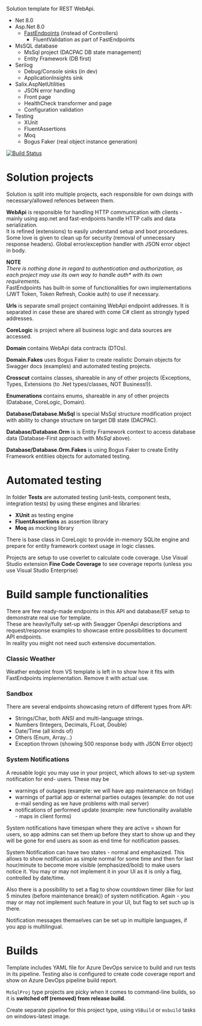 Solution template for REST WebApi.

- Net 8.0
- Asp.Net 8.0
    - [FastEndpoints](https://fast-endpoints.com/) (instead of Controllers)
      - FluentValidation as part of FastEndpoints
- MsSQL database
  - MsSql project (DACPAC DB state management)
  - Entity Framework (DB first)
- Serilog
  - Debug/Console sinks (in dev)
  - ApplicationInsights sink
- Salix.AspNetUtilities
  - JSON error handling
  - Front page
  - HealthCheck transformer and page
  - Configuration validation
- Testing
  - XUnit
  - FluentAssertions
  - Moq
  - Bogus Faker (real object instance generation)


[![Build Status](https://dev.azure.com/SmartDance/GitHubProjects/_apis/build/status%2FCI%20WebApiTemplate?branchName=main)](https://dev.azure.com/SmartDance/GitHubProjects/_build/latest?definitionId=7&branchName=main)


# Solution projects

Solution is split into multiple projects, 
each responsible for own doings with necessary/allowed refences between them.

**WebApi** is responsible for handling HTTP communication with clients - mainly using asp.net and fast-endpoints 
handle HTTP calls and data serialization.\
It is refined (extensions) to easily understand setup and boot procedures.\
Some love is given to clean up for security (removal of unnecessary response headers).
Global error/exception handler with JSON error object in body.

**NOTE**\
_There is nothing done in regard to authentication and authorization, as each project may use its own way to handle auth* with its own requirements._\
FastEndpoints has built-in some of functionalities for own implementations (JWT Token, Token Refresh, Cookie auth) to use if necessary.

**Urls** is separate small project containing WebApi endpoint addresses.
It is separated in case these are shared with come C# client as strongly typed addresses.

**CoreLogic** is project where all business logic and data sources are accessed.

**Domain** contains WebApi data contracts (DTOs).

**Domain.Fakes** uses Bogus Faker to create realistic Domain objects for Swagger docs (examples) and automated testing projects.

**Crosscut** contains classes, shareable in any of other projects (Exceptions, Types, Extensions (to .Net types/classes, NOT Business!)).

**Enumerations** contains enums, shareable in any of other projects (Database, CoreLogic, Domain).

**Database/Database.MsSql** is special MsSql structure modification project with ability to change structure on target DB state (DACPAC).

**Database/Database.Orm** is is Entity Framework context to access database data (Database-First approach with _MsSql_ above).

**Database/Database.Orm.Fakes** is using Bogus Faker to create Entity Framework entitiies objects for automated testing.

# Automated testing

In folder **Tests** are automated testing (unit-tests, component tests, integration tests) 
by using these engines and libraries:
- **XUnit** as testing engine
- **FluentAssertions** as assertion library
- **Moq** as mocking library

There is base class in CoreLogic to provide in-memory SQLite engine and prepare for entity framework context usage in logic classes.

Projects are setup to use coverlet to calculate code coverage. Use Visual Studio extension **Fine Code Coverage** to see coverage reports (unless you use Visual Studio Enterprise)

# Build sample functionalities

There are few ready-made endpoints in this API and database/EF setup to demonstrate real use for template.\
These are heavily/fully set-up with Swagger OpenApi descriptions and request/response examples to showcase entire possibilities to document API endpoints.\
In reality you might not need such extensive documentation.

### Classic Weather
Weather endpoint from VS template is left in to show how it fits with FastEndpoints implementation. Remove it with actual use.

### Sandbox
There are several endpoints showcasing return of different types from API:
- Strings/Char, both ANSI and multi-language strings.
- Numbers (Integers, Decimals, FLoat, Double)
- Date/Time (all kinds of)
- Others (Enum, Array...)
- Exception thrown (showing 500 response body with JSON Error object)

### System Notifications
A reusable logic you may use in your project, which allows to set-up system notification for end-
users.
These may be 
- warnings of outages (example: we will have app maintenance on friday)
- warnings of partial app or external parties outages (example: do not use e-mail sending as we have problems with mail server)
- notifications of performed update (example: new functionality available - maps in client forms)

System notifications have timespan where they are active = shown for users, so app admins can set them up before they start to show up 
and they will be gone for end users as soon as end time for notification passes.

System Notification can have two states - normal and emphasized. This allows to show notification as simple normal for some time and 
then for last hour/minute to become more visible (emphasized/bold) to make users notice it.
You may or may not implement it in your UI as it is only a flag, controlled by date/time.

Also there is a possibility to set a flag to show countdown timer (like for last 5 minutes (before maintenance break)) of system notification.
Again - you may or may not implement such feature in your UI, but flag to set such up is there.

Notification messages themselves can be set up in multiple languages, if you app is multilingual.


# Builds
Template includes YAML file for Azure DevOps service to build and run tests in its pipeline. 
Testing also is configured to create code coverage report and show on Azure DevOps pipeline build report.

`MsSqlProj` type projects are picky when it comes to command-line builds, so it is **switched off (removed) from release build**.

Create separate pipeline for this project type, using `VSBuild` or `msbuild` tasks on windows-latest image.

